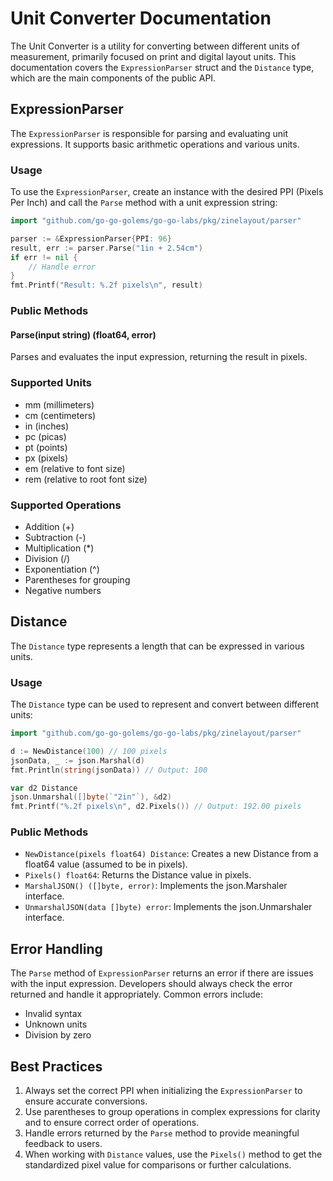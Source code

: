 # Unit Converter Documentation

The Unit Converter is a utility for converting between different units of measurement, primarily focused on print and digital layout units. This documentation covers the `ExpressionParser` struct and the `Distance` type, which are the main components of the public API.

## ExpressionParser

The `ExpressionParser` is responsible for parsing and evaluating unit expressions. It supports basic arithmetic operations and various units.

### Usage

To use the `ExpressionParser`, create an instance with the desired PPI (Pixels Per Inch) and call the `Parse` method with a unit expression string:

```go
import "github.com/go-go-golems/go-go-labs/pkg/zinelayout/parser"

parser := &ExpressionParser{PPI: 96}
result, err := parser.Parse("1in + 2.54cm")
if err != nil {
    // Handle error
}
fmt.Printf("Result: %.2f pixels\n", result)
```

### Public Methods

#### Parse(input string) (float64, error)

Parses and evaluates the input expression, returning the result in pixels.

### Supported Units

- mm (millimeters)
- cm (centimeters)
- in (inches)
- pc (picas)
- pt (points)
- px (pixels)
- em (relative to font size)
- rem (relative to root font size)

### Supported Operations

- Addition (+)
- Subtraction (-)
- Multiplication (*)
- Division (/)
- Exponentiation (^)
- Parentheses for grouping
- Negative numbers

## Distance

The `Distance` type represents a length that can be expressed in various units.

### Usage

The `Distance` type can be used to represent and convert between different units:

```go
import "github.com/go-go-golems/go-go-labs/pkg/zinelayout/parser"

d := NewDistance(100) // 100 pixels
jsonData, _ := json.Marshal(d)
fmt.Println(string(jsonData)) // Output: 100

var d2 Distance
json.Unmarshal([]byte(`"2in"`), &d2)
fmt.Printf("%.2f pixels\n", d2.Pixels()) // Output: 192.00 pixels
```

### Public Methods

- `NewDistance(pixels float64) Distance`: Creates a new Distance from a float64 value (assumed to be in pixels).
- `Pixels() float64`: Returns the Distance value in pixels.
- `MarshalJSON() ([]byte, error)`: Implements the json.Marshaler interface.
- `UnmarshalJSON(data []byte) error`: Implements the json.Unmarshaler interface.

## Error Handling

The `Parse` method of `ExpressionParser` returns an error if there are issues with the input expression. Developers should always check the error returned and handle it appropriately. Common errors include:

- Invalid syntax
- Unknown units
- Division by zero

## Best Practices

1. Always set the correct PPI when initializing the `ExpressionParser` to ensure accurate conversions.
2. Use parentheses to group operations in complex expressions for clarity and to ensure correct order of operations.
3. Handle errors returned by the `Parse` method to provide meaningful feedback to users.
4. When working with `Distance` values, use the `Pixels()` method to get the standardized pixel value for comparisons or further calculations.
